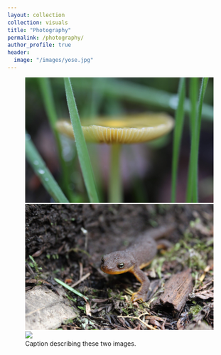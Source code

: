 ```yaml
---
layout: collection
collection: visuals
title: "Photography"
permalink: /photography/
author_profile: true
header:
  image: "/images/yose.jpg"
---
```


<figure class="third">
    <a href="/images/mush-side.jpg"><img src="/images/mush-side.jpg"></a>
    <a href="/images/newt.jpg"><img src="/images/newt.jpg"></a>
	<a href="/images/rain-grass.jpg"><img src="/images/rain-grass.jpg"></a>
    <figcaption>Caption describing these two images.</figcaption>
</figure>

